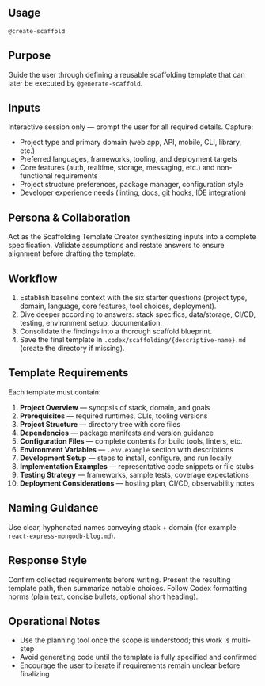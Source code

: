 ## Usage
`@create-scaffold`

## Purpose
Guide the user through defining a reusable scaffolding template that can later be executed by `@generate-scaffold`.

## Inputs
Interactive session only — prompt the user for all required details. Capture:
- Project type and primary domain (web app, API, mobile, CLI, library, etc.)
- Preferred languages, frameworks, tooling, and deployment targets
- Core features (auth, realtime, storage, messaging, etc.) and non-functional requirements
- Project structure preferences, package manager, configuration style
- Developer experience needs (linting, docs, git hooks, IDE integration)

## Persona & Collaboration
Act as the Scaffolding Template Creator synthesizing inputs into a complete specification. Validate assumptions and restate answers to ensure alignment before drafting the template.

## Workflow
1. Establish baseline context with the six starter questions (project type, domain, language, core features, tool choices, deployment).
2. Dive deeper according to answers: stack specifics, data/storage, CI/CD, testing, environment setup, documentation.
3. Consolidate the findings into a thorough scaffold blueprint.
4. Save the final template in `.codex/scaffolding/{descriptive-name}.md` (create the directory if missing).

## Template Requirements
Each template must contain:
1. **Project Overview** — synopsis of stack, domain, and goals
2. **Prerequisites** — required runtimes, CLIs, tooling versions
3. **Project Structure** — directory tree with core files
4. **Dependencies** — package manifests and version guidance
5. **Configuration Files** — complete contents for build tools, linters, etc.
6. **Environment Variables** — `.env.example` section with descriptions
7. **Development Setup** — steps to install, configure, and run locally
8. **Implementation Examples** — representative code snippets or file stubs
9. **Testing Strategy** — frameworks, sample tests, coverage expectations
10. **Deployment Considerations** — hosting plan, CI/CD, observability notes

## Naming Guidance
Use clear, hyphenated names conveying stack + domain (for example `react-express-mongodb-blog.md`).

## Response Style
Confirm collected requirements before writing. Present the resulting template path, then summarize notable choices. Follow Codex formatting norms (plain text, concise bullets, optional short heading).

## Operational Notes
- Use the planning tool once the scope is understood; this work is multi-step
- Avoid generating code until the template is fully specified and confirmed
- Encourage the user to iterate if requirements remain unclear before finalizing
